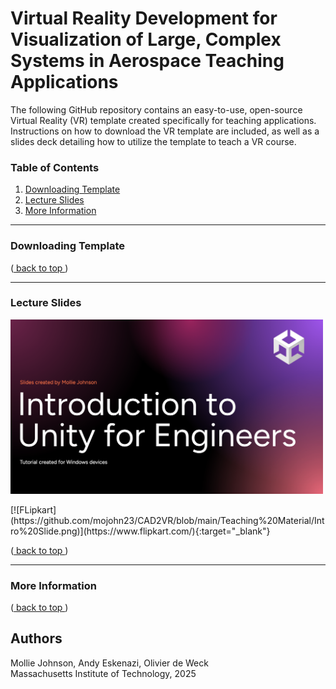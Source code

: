 # Virtual Reality Development for Visualization of Large, Complex Systems in Aerospace Teaching Applications
The following GitHub repository contains an easy-to-use, open-source Virtual Reality (VR) template created specifically for teaching applications. Instructions on how to download the VR template are included, as well as a slides deck detailing how to utilize the template to teach a VR course.

### Table of Contents 

1. [ Downloading Template ](#S1)
2. [ Lecture Slides ](#S2)
3. [ More Information ](#S3)

---
<a name="S1"></a>
### Downloading Template

([ back to top ](#back_to_top))

---
<a name="S2"></a>
### Lecture Slides


<p align="left">
<img src="https://github.com/mojohn23/CAD2VR/blob/main/Teaching%20Material/Intro%20Slide.png" width="500"> 
</p>
[![FLipkart](https://github.com/mojohn23/CAD2VR/blob/main/Teaching%20Material/Intro%20Slide.png)](https://www.flipkart.com/){:target="_blank"}

([ back to top ](#back_to_top))

---
<a name="S3"></a>
### More Information

([ back to top ](#back_to_top))

## Authors

Mollie Johnson, Andy Eskenazi, Olivier de Weck <br />
Massachusetts Institute of Technology, 2025 <br />

